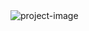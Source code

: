 <img src="https://media.gq-magazin.de/photos/62e3e0db866a77c3cecf3607/3:2/w_3000,h_2000,c_limit/oppenheimer-entertainment.jpg" alt="project-image">
